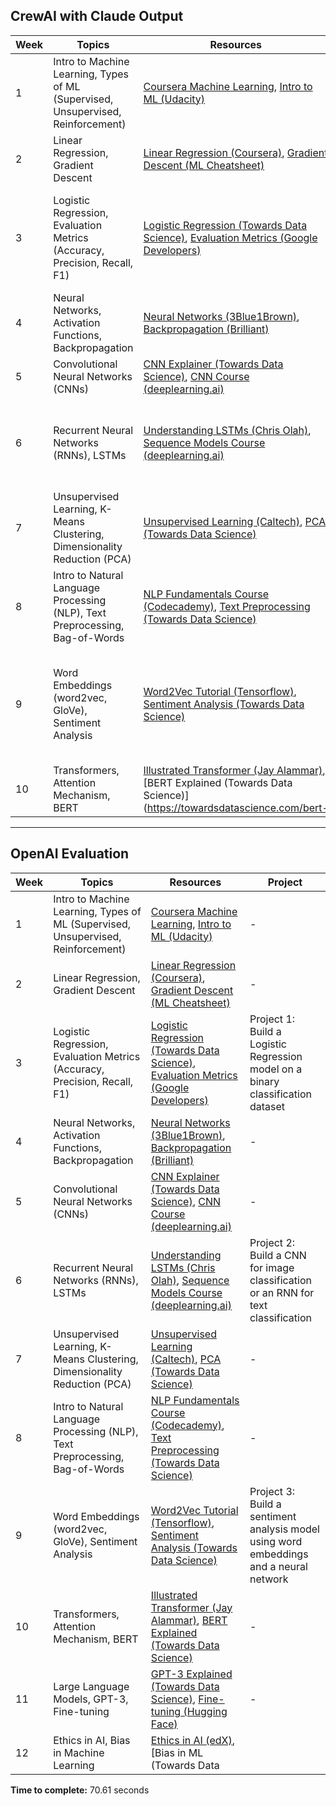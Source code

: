 ## CrewAI with Claude Output

| Week | Topics | Resources | Project |
|------|--------|-----------|---------|
| 1 | Intro to Machine Learning, Types of ML (Supervised, Unsupervised, Reinforcement) | [Coursera Machine Learning](https://www.coursera.org/learn/machine-learning), [Intro to ML (Udacity)](https://www.udacity.com/course/intro-to-machine-learning--ud120) | - |  
| 2 | Linear Regression, Gradient Descent | [Linear Regression (Coursera)](https://www.coursera.org/lecture/machine-learning/model-representation-db3jS), [Gradient Descent (ML Cheatsheet)](https://ml-cheatsheet.readthedocs.io/en/latest/gradient_descent.html) | - |
| 3 | Logistic Regression, Evaluation Metrics (Accuracy, Precision, Recall, F1) | [Logistic Regression (Towards Data Science)](https://towardsdatascience.com/logistic-regression-detailed-overview-46c4da4303bc), [Evaluation Metrics (Google Developers)](https://developers.google.com/machine-learning/crash-course/classification/accuracy) | Project 1: Build a Logistic Regression model on a binary classification dataset |
| 4 | Neural Networks, Activation Functions, Backpropagation | [Neural Networks (3Blue1Brown)](https://www.youtube.com/playlist?list=PLZHQObOWTQDNU6R1_67000Dx_ZCJB-3pi), [Backpropagation (Brilliant)](https://brilliant.org/wiki/backpropagation/) | - |
| 5 | Convolutional Neural Networks (CNNs) | [CNN Explainer (Towards Data Science)](https://towardsdatascience.com/a-comprehensive-guide-to-convolutional-neural-networks-the-eli5-way-3bd2b1164a53), [CNN Course (deeplearning.ai)](https://www.coursera.org/learn/convolutional-neural-networks) | - | 
| 6 | Recurrent Neural Networks (RNNs), LSTMs | [Understanding LSTMs (Chris Olah)](https://colah.github.io/posts/2015-08-Understanding-LSTMs/), [Sequence Models Course (deeplearning.ai)](https://www.coursera.org/learn/nlp-sequence-models) | Project 2: Build a CNN for image classification or an RNN for text classification |
| 7 | Unsupervised Learning, K-Means Clustering, Dimensionality Reduction (PCA) | [Unsupervised Learning (Caltech)](http://work.caltech.edu/slides/slides13.pdf), [PCA (Towards Data Science)](https://towardsdatascience.com/a-one-stop-shop-for-principal-component-analysis-5582fb7e0a9c) | - |
| 8 | Intro to Natural Language Processing (NLP), Text Preprocessing, Bag-of-Words | [NLP Fundamentals Course (Codecademy)](https://www.codecademy.com/learn/natural-language-processing), [Text Preprocessing (Towards Data Science)](https://towardsdatascience.com/text-preprocessing-for-data-scientists-3d2419c8199d) | - |
| 9 | Word Embeddings (word2vec, GloVe), Sentiment Analysis | [Word2Vec Tutorial (Tensorflow)](https://www.tensorflow.org/tutorials/text/word2vec), [Sentiment Analysis (Towards Data Science)](https://towardsdatascience.com/sentiment-analysis-concept-analysis-and-applications-6c94d6f58c17) | Project 3: Build a sentiment analysis model using word embeddings and a neural network |
| 10 | Transformers, Attention Mechanism, BERT | [Illustrated Transformer (Jay Alammar)](https://jalammar.github.io/illustrated-transformer/), [BERT Explained (Towards Data Science)](https://towardsdatascience.com/bert-

---

## OpenAI Evaluation

| Week | Topics | Resources | Project |
|------|--------|-----------|---------|
| 1 | Intro to Machine Learning, Types of ML (Supervised, Unsupervised, Reinforcement) | [Coursera Machine Learning](https://www.coursera.org/learn/machine-learning), [Intro to ML (Udacity)](https://www.udacity.com/course/intro-to-machine-learning--ud120) | - |  
| 2 | Linear Regression, Gradient Descent | [Linear Regression (Coursera)](https://www.coursera.org/lecture/machine-learning/model-representation-db3jS), [Gradient Descent (ML Cheatsheet)](https://ml-cheatsheet.readthedocs.io/en/latest/gradient_descent.html) | - |
| 3 | Logistic Regression, Evaluation Metrics (Accuracy, Precision, Recall, F1) | [Logistic Regression (Towards Data Science)](https://towardsdatascience.com/logistic-regression-detailed-overview-46c4da4303bc), [Evaluation Metrics (Google Developers)](https://developers.google.com/machine-learning/crash-course/classification/accuracy) | Project 1: Build a Logistic Regression model on a binary classification dataset |
| 4 | Neural Networks, Activation Functions, Backpropagation | [Neural Networks (3Blue1Brown)](https://www.youtube.com/playlist?list=PLZHQObOWTQDNU6R1_67000Dx_ZCJB-3pi), [Backpropagation (Brilliant)](https://brilliant.org/wiki/backpropagation/) | - |
| 5 | Convolutional Neural Networks (CNNs) | [CNN Explainer (Towards Data Science)](https://towardsdatascience.com/a-comprehensive-guide-to-convolutional-neural-networks-the-eli5-way-3bd2b1164a53), [CNN Course (deeplearning.ai)](https://www.coursera.org/learn/convolutional-neural-networks) | - | 
| 6 | Recurrent Neural Networks (RNNs), LSTMs | [Understanding LSTMs (Chris Olah)](https://colah.github.io/posts/2015-08-Understanding-LSTMs/), [Sequence Models Course (deeplearning.ai)](https://www.coursera.org/learn/nlp-sequence-models) | Project 2: Build a CNN for image classification or an RNN for text classification |
| 7 | Unsupervised Learning, K-Means Clustering, Dimensionality Reduction (PCA) | [Unsupervised Learning (Caltech)](http://work.caltech.edu/slides/slides13.pdf), [PCA (Towards Data Science)](https://towardsdatascience.com/a-one-stop-shop-for-principal-component-analysis-5582fb7e0a9c) | - |
| 8 | Intro to Natural Language Processing (NLP), Text Preprocessing, Bag-of-Words | [NLP Fundamentals Course (Codecademy)](https://www.codecademy.com/learn/natural-language-processing), [Text Preprocessing (Towards Data Science)](https://towardsdatascience.com/text-preprocessing-for-data-scientists-3d2419c8199d) | - |
| 9 | Word Embeddings (word2vec, GloVe), Sentiment Analysis | [Word2Vec Tutorial (Tensorflow)](https://www.tensorflow.org/tutorials/text/word2vec), [Sentiment Analysis (Towards Data Science)](https://towardsdatascience.com/sentiment-analysis-concept-analysis-and-applications-6c94d6f58c17) | Project 3: Build a sentiment analysis model using word embeddings and a neural network |
| 10 | Transformers, Attention Mechanism, BERT | [Illustrated Transformer (Jay Alammar)](https://jalammar.github.io/illustrated-transformer/), [BERT Explained (Towards Data Science)](https://towardsdatascience.com/bert-explained-state-of-the-art-language-model-for-nlp-f8b21a9b6270) | - |
| 11 | Large Language Models, GPT-3, Fine-tuning | [GPT-3 Explained (Towards Data Science)](https://towardsdatascience.com/gpt-3-the-worlds-most-powerful-language-model-6a6c1e73620b), [Fine-tuning (Hugging Face)](https://huggingface.co/transformers/training.html) | - |
| 12 | Ethics in AI, Bias in Machine Learning | [Ethics in AI (edX)](https://www.edx.org/professional-certificate/ethics-in-ai-and-big-data), [Bias in ML (Towards Data

**Time to complete:** 70.61 seconds
